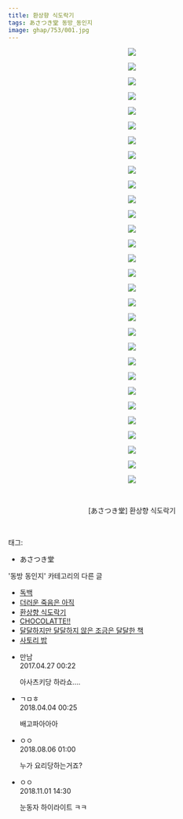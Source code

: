 ```yaml
---
title: 환상향 식도락기
tags: あさつき堂 동방_동인지
image: ghap/753/001.jpg
---
```

<div class="article">
<p style="text-align: center; clear: none; float: none;"><img src="{{ site.nasurl }}/ghap/753/001.jpg"/></p>
<p style="text-align: center; clear: none; float: none;"><img src="{{ site.nasurl }}/ghap/753/002.jpg"/></p>
<p style="text-align: center; clear: none; float: none;"><img src="{{ site.nasurl }}/ghap/753/003.jpg"/></p>
<p style="text-align: center; clear: none; float: none;"><img src="{{ site.nasurl }}/ghap/753/004.jpg"/></p>
<p style="text-align: center; clear: none; float: none;"><img src="{{ site.nasurl }}/ghap/753/005.jpg"/></p>
<p style="text-align: center; clear: none; float: none;"><img src="{{ site.nasurl }}/ghap/753/006.jpg"/></p>
<p style="text-align: center; clear: none; float: none;"><img src="{{ site.nasurl }}/ghap/753/007.jpg"/></p>
<p style="text-align: center; clear: none; float: none;"><img src="{{ site.nasurl }}/ghap/753/008.jpg"/></p>
<p style="text-align: center; clear: none; float: none;"><img src="{{ site.nasurl }}/ghap/753/009.jpg"/></p>
<p style="text-align: center; clear: none; float: none;"><img src="{{ site.nasurl }}/ghap/753/010.jpg"/></p>
<p style="text-align: center; clear: none; float: none;"><img src="{{ site.nasurl }}/ghap/753/011.jpg"/></p>
<p style="text-align: center; clear: none; float: none;"><img src="{{ site.nasurl }}/ghap/753/012.jpg"/></p>
<p style="text-align: center; clear: none; float: none;"><img src="{{ site.nasurl }}/ghap/753/013.jpg"/></p>
<p style="text-align: center; clear: none; float: none;"><img src="{{ site.nasurl }}/ghap/753/014.jpg"/></p>
<p style="text-align: center; clear: none; float: none;"><img src="{{ site.nasurl }}/ghap/753/015.jpg"/></p>
<p style="text-align: center; clear: none; float: none;"><img src="{{ site.nasurl }}/ghap/753/016.jpg"/></p>
<p style="text-align: center; clear: none; float: none;"><img src="{{ site.nasurl }}/ghap/753/017.jpg"/></p>
<p style="text-align: center; clear: none; float: none;"><img src="{{ site.nasurl }}/ghap/753/018.jpg"/></p>
<p style="text-align: center; clear: none; float: none;"><img src="{{ site.nasurl }}/ghap/753/019.jpg"/></p>
<p style="text-align: center; clear: none; float: none;"><img src="{{ site.nasurl }}/ghap/753/020.jpg"/></p>
<p style="text-align: center; clear: none; float: none;"><img src="{{ site.nasurl }}/ghap/753/021.jpg"/></p>
<p style="text-align: center; clear: none; float: none;"><img src="{{ site.nasurl }}/ghap/753/022.jpg"/></p>
<p style="text-align: center; clear: none; float: none;"><img src="{{ site.nasurl }}/ghap/753/023.jpg"/></p>
<p style="text-align: center; clear: none; float: none;"><img src="{{ site.nasurl }}/ghap/753/024.jpg"/></p>
<p style="text-align: center; clear: none; float: none;"><img src="{{ site.nasurl }}/ghap/753/025.jpg"/></p>
<p style="text-align: center; clear: none; float: none;"><img src="{{ site.nasurl }}/ghap/753/026.jpg"/></p>
<p style="text-align: center; clear: none; float: none;"><img src="{{ site.nasurl }}/ghap/753/027.jpg"/></p>
<p style="text-align: center; clear: none; float: none;"><img src="{{ site.nasurl }}/ghap/753/028.jpg"/></p>
<p style="text-align: center; clear: none; float: none;"><img src="{{ site.nasurl }}/ghap/753/029.jpg"/></p>
<p style="text-align: center; clear: none; float: none;"><img src="{{ site.nasurl }}/ghap/753/030.jpg"/></p>
<p style="text-align: center; clear: none; float: none;"><br/></p>
<p style="text-align: center; clear: none; float: none;">[あさつき堂] 환상향 식도락기</p>
<p><br/></p>
</div><div class="tagTrail">
<p>태그: </p>
<ul>
<li>あさつき堂</li>
</ul>
</div><div class="another">
<p>'동방 동인지' 카테고리의 다른 글</p>
<ul>
<li><a href="/2016-07-08-ghap_755">독백</a></li>
<li><a href="/2016-07-08-ghap_754">더러운 죽음은 아직</a></li>
<li><a href="/2016-07-08-ghap_753">환상향 식도락기</a></li>
<li><a href="/2016-07-08-ghap_752">CHOCOLATTE!!</a></li>
<li><a href="/2016-07-08-ghap_751">달달하지만 달달하지 않은 조금은 달달한 책</a></li>
<li><a href="/2016-07-08-ghap_750">사토리 밥</a></li>
</ul>
</div><div class="cb_module cb_fluid">
<div class="cb_wrt cb_profile">
<div class="comment">
<ul>
<li class="cb_thumb_off" id="comment14975320">
<div class="cb_comment_area">
<div class="cb_info_area">
<div class="cb_section">
<span class="cb_nick_name">만남</span>
</div>
<div class="cb_section">
<span class="cb_date">2017.04.27 00:22 </span>
</div>
</div>
<div class="cb_dsc_comment">
<p class="cb_dsc">
											아사츠키당 하라쇼....
										</p>
</div>
</div></li>
<li class="cb_thumb_off" id="comment15232742">
<div class="cb_comment_area">
<div class="cb_info_area">
<div class="cb_section">
<span class="cb_nick_name">ㄱㅁㅎ</span>
</div>
<div class="cb_section">
<span class="cb_date">2018.04.04 00:25 </span>
</div>
</div>
<div class="cb_dsc_comment">
<p class="cb_dsc">
											배고파아아아
										</p>
</div>
</div></li>
<li class="cb_thumb_off" id="comment15301529">
<div class="cb_comment_area">
<div class="cb_info_area">
<div class="cb_section">
<span class="cb_nick_name">ㅇㅇ</span>
</div>
<div class="cb_section">
<span class="cb_date">2018.08.06 01:00 </span>
</div>
</div>
<div class="cb_dsc_comment">
<p class="cb_dsc">
											누가 요리당하는거죠?
										</p>
</div>
</div></li>
<li class="cb_thumb_off" id="comment15366145">
<div class="cb_comment_area">
<div class="cb_info_area">
<div class="cb_section">
<span class="cb_nick_name">ㅇㅇ</span>
</div>
<div class="cb_section">
<span class="cb_date">2018.11.01 14:30 </span>
</div>
</div>
<div class="cb_dsc_comment">
<p class="cb_dsc">
											눈동자 하이라이트 ㅋㅋ
										</p>
</div>
</div></li>
</ul>
</div>
</div><!-- commentList close -->
</div>